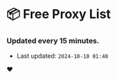 # :package: Free Proxy List
### Updated every 15 minutes.

- Last updated: `2024-10-10 01:40`

:heart:
